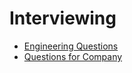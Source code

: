 # Interviewing

- [Engineering Questions](./enginerring.md)
- [Questions for Company](./for-companies.md)
